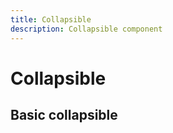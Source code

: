 ```yaml
---
title: Collapsible
description: Collapsible component
---
```


# Collapsible

## Basic collapsible

